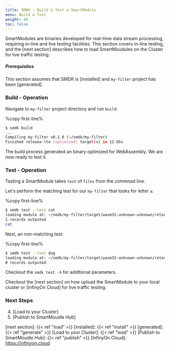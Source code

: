```yaml
---
title: SMDK - Build & Test a SmartModule
menu: Build & Test
weight: 40
toc: false
---
```


SmartModules are binaries developed for real-time data stream processing, requiring in-line and live testing facilities. This section covers in-line testing, and the [next section] describes how to load SmartMoudules on the Cluster for live traffic testing.

##### Prerequisites

This section assumes that SMDK is [installed] and `my-filter` project has been [generated].

### Build - Operation

Navigate to `my-filter` project directory and run `build`:

%copy first-line%
```bash
$ smdk build
...
Compiling my-filter v0.1.0 (~/smdk/my-filter)
Finished release-lto [optimized] target(s) in 12.65s
```

The build process generated an binary optimized for WebAssembly. We are now ready to test it.

### Test - Operation

Testing a SmartModule takes `text` of `files` from the commnad line. 

Let's perform the matching test for our `my-filter` that looks for letter `a`:

%copy first-line%
```bash
$ smdk test --text cat
loading module at: ~/smdk/my-filter/target/wasm32-unknown-unknown/release-lto/my_filter.wasm
1 records outputed
cat
```

Next, an non-matching test:

%copy first-line%
```bash
$ smdk test --text dog
loading module at: ~/smdk/my-filter/target/wasm32-unknown-unknown/release-lto/my_filter.wasm
0 records outputed
```

Checkout the `smdk test -h` for additional parameters. 

Checkout the [next section] on how upload the SmartModule to your local cluster or [InfinyOn Cloud] for live traffic testing.

### Next Steps

4. [Load to your Cluster]
5. [Publish to SmartMoudle Hub]


[next section]: {{< ref "load" >}}
[installed]: {{< ref "install" >}}
[generated]: {{< ref "generate" >}}
[Load to your Cluster]: {{< ref "load" >}}
[Publish to SmartMoudle Hub]: {{< ref "publish" >}}
[InfinyOn Cloud]: https://infinyon.cloud